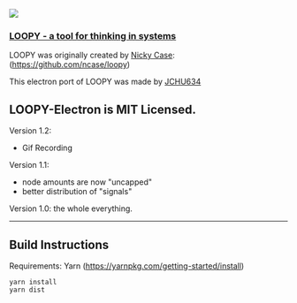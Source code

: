 ![](https://i.imgur.com/S8c7E8o.gif)

### [LOOPY - a tool for thinking in systems](http://ncase.me/loopy/)

LOOPY was originally created by [Nicky Case](https://github.com/ncase/loopy): (https://github.com/ncase/loopy)

This electron port of LOOPY was made by [JCHU634](https://github.com/jchu634)

LOOPY-Electron is MIT Licensed.
---
Version 1.2:
- Gif Recording

Version 1.1:    
- node amounts are now "uncapped"    
- better distribution of "signals"

Version 1.0: the whole everything.

---
## Build Instructions
Requirements: Yarn (https://yarnpkg.com/getting-started/install)
```
yarn install
yarn dist
````